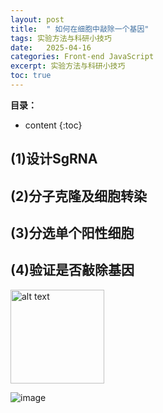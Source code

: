 ```yaml
---
layout: post
title:  " 如何在细胞中敲除一个基因"
tags: 实验方法与科研小技巧
date:   2025-04-16
categories: Front-end JavaScript
excerpt: 实验方法与科研小技巧
toc: true
---
```



**目录：**

* content
{:toc}

## (1)设计SgRNA



## (2)分子克隆及细胞转染



## (3)分选单个阳性细胞



## (4)验证是否敲除基因


<img src="https://github.com/user-attachments/assets/0b0d9d0b-3d48-482f-9352-2bc524a61069" alt="alt text" width="150">


![image](https://github.com/user-attachments/assets/0b0d9d0b-3d48-482f-9352-2bc524a61069)
